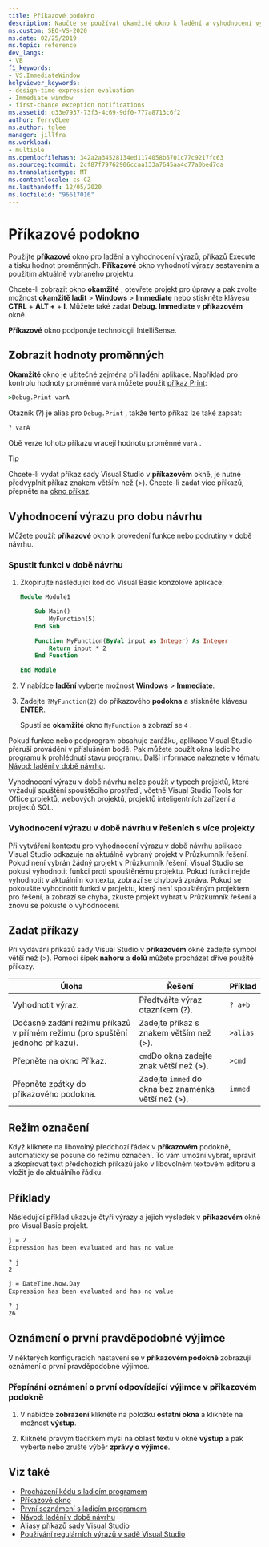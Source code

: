 ```yaml
---
title: Příkazové podokno
description: Naučte se používat okamžité okno k ladění a vyhodnocení výrazů, provádění příkazů a tisku hodnot proměnných.
ms.custom: SEO-VS-2020
ms.date: 02/25/2019
ms.topic: reference
dev_langs:
- VB
f1_keywords:
- VS.ImmediateWindow
helpviewer_keywords:
- design-time expression evaluation
- Immediate window
- first-chance exception notifications
ms.assetid: d33e7937-73f3-4c69-9df0-777a8713c6f2
author: TerryGLee
ms.author: tglee
manager: jillfra
ms.workload:
- multiple
ms.openlocfilehash: 342a2a34528134ed1174058b6701c77c9217fc63
ms.sourcegitcommit: 2cf87f79762906ccaa133a7645aa4c77a0bed7da
ms.translationtype: MT
ms.contentlocale: cs-CZ
ms.lasthandoff: 12/05/2020
ms.locfileid: "96617016"
---
```

# <a name="immediate-window"></a>Příkazové podokno

Použijte **příkazové** okno pro ladění a vyhodnocení výrazů, příkazů Execute a tisku hodnot proměnných. **Příkazové** okno vyhodnotí výrazy sestavením a použitím aktuálně vybraného projektu.

Chcete-li zobrazit okno **okamžité** , otevřete projekt pro úpravy a pak zvolte možnost **okamžitě ladit**  >  **Windows**  >  **Immediate** nebo stiskněte klávesu **CTRL** + **ALT +** + **I**. Můžete také zadat **Debug. Immediate** v **příkazovém** okně.

**Příkazové** okno podporuje technologii IntelliSense.

## <a name="display-the-values-of-variables"></a>Zobrazit hodnoty proměnných

**Okamžité** okno je užitečné zejména při ladění aplikace. Například pro kontrolu hodnoty proměnné `varA` můžete použít [příkaz Print](../../ide/reference/print-command.md):

```cmd
>Debug.Print varA
```

Otazník (?) je alias pro `Debug.Print` , takže tento příkaz lze také zapsat:

```cmd
? varA
```

Obě verze tohoto příkazu vracejí hodnotu proměnné `varA` .

> [!TIP]
> Chcete-li vydat příkaz sady Visual Studio v **příkazovém** okně, je nutné předvyplnit příkaz znakem větším než (>). Chcete-li zadat více příkazů, přepněte na [okno příkaz](command-window.md).

## <a name="design-time-expression-evaluation"></a>Vyhodnocení výrazu pro dobu návrhu

Můžete použít **příkazové** okno k provedení funkce nebo podrutiny v době návrhu.

### <a name="execute-a-function-at-design-time"></a>Spustit funkci v době návrhu

1. Zkopírujte následující kód do Visual Basic konzolové aplikace:

   ```vb
   Module Module1

       Sub Main()
           MyFunction(5)
       End Sub

       Function MyFunction(ByVal input as Integer) As Integer
           Return input * 2
       End Function

   End Module
   ```

2. V nabídce **ladění** vyberte možnost **Windows**  >  **Immediate**.

3. Zadejte `?MyFunction(2)` do příkazového **podokna** a stiskněte klávesu **ENTER**.

    Spustí se **okamžité** okno `MyFunction` a zobrazí se `4` .

Pokud funkce nebo podprogram obsahuje zarážku, aplikace Visual Studio přeruší provádění v příslušném bodě. Pak můžete použít okna ladicího programu k prohlédnutí stavu programu. Další informace naleznete v tématu [Návod: ladění v době návrhu](../../debugger/walkthrough-debugging-at-design-time.md).

Vyhodnocení výrazu v době návrhu nelze použít v typech projektů, které vyžadují spuštění spouštěcího prostředí, včetně Visual Studio Tools for Office projektů, webových projektů, projektů inteligentních zařízení a projektů SQL.

### <a name="design-time-expression-evaluation-in-multi-project-solutions"></a>Vyhodnocení výrazu v době návrhu v řešeních s více projekty

Při vytváření kontextu pro vyhodnocení výrazu v době návrhu aplikace Visual Studio odkazuje na aktuálně vybraný projekt v Průzkumník řešení. Pokud není vybrán žádný projekt v Průzkumník řešení, Visual Studio se pokusí vyhodnotit funkci proti spouštěnému projektu. Pokud funkci nejde vyhodnotit v aktuálním kontextu, zobrazí se chybová zpráva. Pokud se pokoušíte vyhodnotit funkci v projektu, který není spouštěným projektem pro řešení, a zobrazí se chyba, zkuste projekt vybrat v Průzkumník řešení a znovu se pokuste o vyhodnocení.

## <a name="enter-commands"></a>Zadat příkazy

Při vydávání příkazů sady Visual Studio v **příkazovém** okně zadejte symbol větší než (>). Pomocí šipek **nahoru** a **dolů** můžete procházet dříve použité příkazy.

|Úloha|Řešení|Příklad|
|----------|--------------|-------------|
|Vyhodnotit výraz.|Předtvářte výraz otazníkem (?).|`? a+b`|
|Dočasné zadání režimu příkazů v přímém režimu (pro spuštění jednoho příkazu).|Zadejte příkaz s znakem větším než (>).|`>alias`|
|Přepněte na okno Příkaz.|`cmd`Do okna zadejte znak větší než (>).|`>cmd`|
|Přepněte zpátky do příkazového podokna.|Zadejte `immed` do okna bez znaménka větší než (>).|`immed`|

## <a name="mark-mode"></a>Režim označení

Když kliknete na libovolný předchozí řádek v **příkazovém** podokně, automaticky se posune do režimu označení. To vám umožní vybrat, upravit a zkopírovat text předchozích příkazů jako v libovolném textovém editoru a vložit je do aktuálního řádku.

## <a name="examples"></a>Příklady

Následující příklad ukazuje čtyři výrazy a jejich výsledek v **příkazovém** okně pro Visual Basic projekt.

```cmd
j = 2
Expression has been evaluated and has no value

? j
2

j = DateTime.Now.Day
Expression has been evaluated and has no value

? j
26
```

## <a name="first-chance-exception-notifications"></a>Oznámení o první pravděpodobné výjimce

V některých konfiguracích nastavení se v **příkazovém podokně** zobrazují oznámení o první pravděpodobné výjimce.

### <a name="toggle-first-chance-exception-notifications-in-the-immediate-window"></a>Přepínání oznámení o první odpovídající výjimce v příkazovém podokně

1. V nabídce **zobrazení** klikněte na položku **ostatní okna** a klikněte na možnost **výstup**.

2. Klikněte pravým tlačítkem myši na oblast textu v okně **výstup** a pak vyberte nebo zrušte výběr **zprávy o výjimce**.

## <a name="see-also"></a>Viz také

- [Procházení kódu s ladicím programem](../../debugger/navigating-through-code-with-the-debugger.md)
- [Příkazové okno](../../ide/reference/command-window.md)
- [První seznámení s ladicím programem](../../debugger/debugger-feature-tour.md)
- [Návod: ladění v době návrhu](../../debugger/walkthrough-debugging-at-design-time.md)
- [Aliasy příkazů sady Visual Studio](../../ide/reference/visual-studio-command-aliases.md)
- [Používání regulárních výrazů v sadě Visual Studio](../../ide/using-regular-expressions-in-visual-studio.md)
